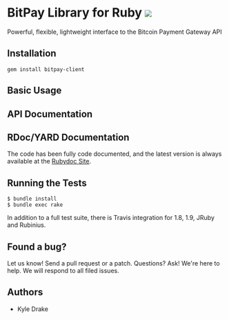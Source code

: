 # BitPay Library for Ruby [![](https://secure.travis-ci.org/bitpay/ruby-client.png)](http://travis-ci.org/bitpay/ruby-client)
Powerful, flexible, lightweight interface to the Bitcoin Payment Gateway API

## Installation

    gem install bitpay-client

## Basic Usage

## API Documentation

## RDoc/YARD Documentation
The code has been fully code documented, and the latest version is always available at the [Rubydoc Site](http://rubydoc.info/gems/bitpay-ruby).

## Running the Tests

    $ bundle install
    $ bundle exec rake

In addition to a full test suite, there is Travis integration for 1.8, 1.9, JRuby and Rubinius.

## Found a bug?
Let us know! Send a pull request or a patch. Questions? Ask! We're here to help. We will respond to all filed issues.

## Authors
* Kyle Drake